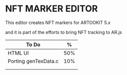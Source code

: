 # NFT MARKER EDITOR 

This editor creates NFT markers for ARTOOKIT 5.x

and it is part of the efforts to bring NFT tracking to AR.js

| To Do                | %   |
|----------------------|-----|
| HTML UI              | 50% |
| Porting genTexData.c | 10% |
|                      |     |
|                      |     |